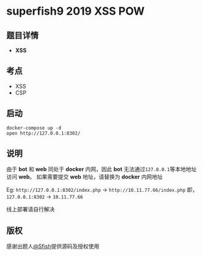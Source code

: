 # superfish9 2019 XSS POW

## 题目详情

- **XSS**

## 考点

- XSS
- CSP

## 启动

    docker-compose up -d
    open http://127.0.0.1:8302/

## 说明

由于 **bot** 和 **web** 同处于 **docker** 内网，因此 **bot** 无法通过`127.0.0.1`等本地地址访问 **web**。
如果需要提交 **web** 地址，请替换为 **docker** 内网地址

Eg: `http://127.0.0.1:8302/index.php` -> `http://10.11.77.66/index.php`
即，`127.0.0.1:8302` -> `10.11.77.66`

线上部署请自行解决

## 版权

感谢出题人[@Sfish](https://github.com/superfish9)提供源码及授权使用